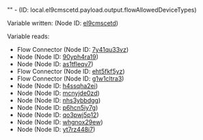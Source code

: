 "" - (ID: local.el9cmscetd.payload.output.flowAllowedDeviceTypes)

Variable written:
 (Node ID: [el9cmscetd](../nodes/el9cmscetd.md))

Variable reads:
* Flow Connector (Node ID: [7y41qu33vz](../nodes/7y41qu33vz.md))
* Node (Node ID: [90yph4ra19](../nodes/90yph4ra19.md))
* Node (Node ID: [as1tfleqv7](../nodes/as1tfleqv7.md))
* Flow Connector (Node ID: [eht5fkf5yz](../nodes/eht5fkf5yz.md))
* Flow Connector (Node ID: [g1w1cltra3](../nodes/g1w1cltra3.md))
* Node (Node ID: [h4ssqha2ei](../nodes/h4ssqha2ei.md))
* Node (Node ID: [mcnyjde0zd](../nodes/mcnyjde0zd.md))
* Node (Node ID: [nhs3ybbdgg](../nodes/nhs3ybbdgg.md))
* Node (Node ID: [p6hcn5iy7g](../nodes/p6hcn5iy7g.md))
* Node (Node ID: [qo3pwj5p12](../nodes/qo3pwj5p12.md))
* Node (Node ID: [whgnox29ew](../nodes/whgnox29ew.md))
* Node (Node ID: [yt7rz448i7](../nodes/yt7rz448i7.md))
